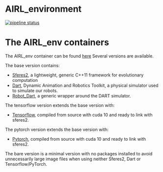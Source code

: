 AIRL_environment
============
[![pipeline status](https://gitlab.doc.ic.ac.uk/AIRL/airl_env/badges/master/pipeline.svg)](https://gitlab.doc.ic.ac.uk/AIRL/airl_env/commits/master)


# The AIRL_env containers

The AIRL_env container can be found [here](https://cloud.sylabs.io/library/_container/5d14ffc961e2655558b3b082#container-top)
Several versions are available. 

The base version contains:
- [Sferes2](https://github.com/sferes2/sferes2), a lightweight, generic C++11 framework for evolutionary computation
- [Dart](https://dartsim.github.io/), Dynamic Animation and Robotics Toolkit, a physical simulator used to simulate our robots. 
- [Robot_Dart](https://github.com/resibots/robot_dart), a generic wrapper around the DART simulator.

The tensorflow version extends the base version with:
- [Tensorflow](https://www.tensorflow.org/), compiled from source with cuda 10 and ready to link with sferes2. 

The pytorch version extends the base version with:
- [Pytorch](https://pytorch.org/), compiled from source with cuda 10 and ready to link with sferes2.

The bare version is a minimal version with no packages installed to avoid unnecessarily large image files when using neither Sferes2, Dart or Tensorflow/PyTorch.
